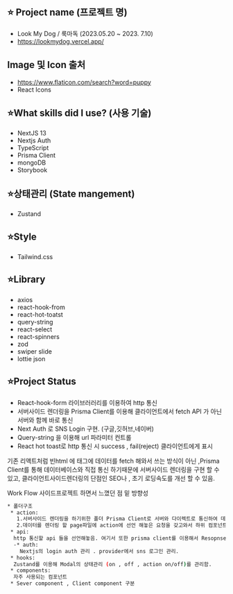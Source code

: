 ##  ⭐️ Project name (프로젝트 명)
  * Look My Dog / 룩마독 (2023.05.20 ~ 2023. 7.10)
  * https://lookmydog.vercel.app/

## Image 및 Icon 출처
* https://www.flaticon.com/search?word=puppy
* React Icons

## ⭐️What skills did I use? (사용 기술)
* NextJS 13
* Nextjs Auth
* TypeScript
* Prisma Client
* mongoDB
* Storybook
  
## ⭐️상태관리 (State mangement) 
* Zustand

## ⭐️Style 
* Tailwind.css


## ⭐️Library
* axios
* react-hook-from
* react-hot-toatst
* query-string
* react-select
* react-spinners
* zod
* swiper slide
* lottie json

## ⭐️Project Status
* React-hook-form 라이브러러리를 이용하여 http 통신
* 서버사이드 렌더링을 Prisma Client를 이용해  클라이언트에서 fetch API 가 아닌 서버와 함께 바로 통신
* Next Auth 로 SNS Login 구현. (구글,깃허브,네이버)
* Query-string 을 이용해 url 파라미터 컨트롤
* React hot toast로 http 통신 시 success , fail(reject) 클라이언트에게 표시

기존 리액트처럼 빈html 에 태그에 데이터를 fetch 해와서 쓰는 방식이 아닌 ,Prisma Client를 통해 데이터베이스와 직접 통신 하기때문에 서버사이드 렌더링을 구현 할 수 있고,
클라이언트사이드렌더링의 단점인 SEO나 , 초기 로딩속도를 개선 할 수 있음.

Work Flow 사이드프로젝트 하면서 느꼈던 점 밑 방향성 
```sh
* 폴더구조 
 * action:
   1.서버사이드 렌더링을 하기위한 폴더 Prisma Client로 서버와 다이렉트로 통신하여 데이터를 갖고옴 
   2.데이터를 렌더링 할 page파일에 action에 선언 해놓은 요청을 갖고와서 하위 컴포넌트(클라이엍느 컴포넌트)로 전달해줘서 서버사이드렌더링과 클라이언트사이드 렌더링을 같이 진행시킴
 * api:
  http 통신할 api 들을 선언해놓음. 여기서 또한 prisma client를 이용해서 Resopnse를 제공해줌.
  -* auth:
    Nextjs의 login auth 관리 . provider에서 sns 로그인 관리.
 * hooks:
  Zustand를 이용해 Modal의 상태관리 (on , off , action on/off)를 관리함.
 * components:
  자주 사용되는 컴포넌트 
 * Sever component , Client component 구분   
```



